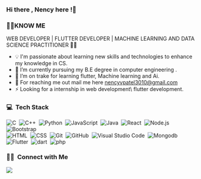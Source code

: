 ### Hi there  , Nency here !👋
    
    
 ### 🕵️‍♀️KNOW ME 
      
   WEB DEVELOPER | FLUTTER DEVELOPER | MACHINE LEARNING AND DATA SCIENCE PRACTITIONER 👩‍💻

- 💡 I'm passionate about learning new skills and technologies to enhance my knowledge in CS.
- 🔭 I’m currently pursuing my B.E degree in computer engineering .  
- 🌱 I’m on trake for learning flutter, Machine learning and Ai.
- 💬 For reaching me out mail me here [nencyvpatel3010@gmail.com](mailto:nencyvpatel3010@gmail.com?)
- ⚡ Looking for a internship in web development\ flutter development. 

 ### 💻 &nbsp;Tech Stack
 
 ![C](https://img.shields.io/badge/-C-05122A?style=flat&logo=C&logoColor=A8B9CC)&nbsp;
 ![C++](https://img.shields.io/badge/-C++-05122A?style=flat&logo=C%2B%2B&logoColor=00599C)&nbsp;
 ![Python](https://img.shields.io/badge/-Python-05122A?style=flat&logo=python)&nbsp;
 ![JavaScript](https://img.shields.io/badge/-JavaScript-05122A?style=flat&logo=javascript)&nbsp;
 ![Java](https://img.shields.io/badge/-Java-05122A?style=flat&logo=Java&logoColor=FFA518)&nbsp;
 ![React](https://img.shields.io/badge/-React-05122A?style=flat&logo=react)&nbsp;
 ![Node.js](https://img.shields.io/badge/-Node.js-05122A?style=flat&logo=node.js)&nbsp;
 ![Bootstrap](https://img.shields.io/badge/-Bootstrap-05122A?style=flat&logo=bootstrap&logoColor=563D7C)\
 ![HTML](https://img.shields.io/badge/-HTML-05122A?style=flat&logo=HTML5)&nbsp;
 ![CSS](https://img.shields.io/badge/-CSS-05122A?style=flat&logo=CSS3&logoColor=1572B6)&nbsp;
 ![Git](https://img.shields.io/badge/-Git-05122A?style=flat&logo=git)&nbsp;
 ![GitHub](https://img.shields.io/badge/-GitHub-05122A?style=flat&logo=github)&nbsp;
 ![Visual Studio Code](https://img.shields.io/badge/-Visual%20Studio%20Code-05122A?style=flat&logo=visual-studio-code&logoColor=007ACC)&nbsp;
 ![Mongodb](https://img.shields.io/badge/-Mongodb-05122A?style=flat&logo=mongodb)&nbsp;
 ![Flutter](https://img.shields.io/badge/-Flutter-05122A?style=flat&logo=flutter)&nbsp;
 ![dart](https://img.shields.io/badge/-Dart-05122A?style=flat&logo=dart)&nbsp;
 ![php](https://img.shields.io/badge/-Php-05122A?style=flat&logo=php)&nbsp;
 
 
 ### 🤝🏻 &nbsp;Connect with Me

<p align="center">
 
  <a href="https://linkedin.com/in/nency-patel-68aa751a0"><img src="https://img.shields.io/badge/-Nency%20Patel-0077B5?style=flat&logo=Linkedin&logoColor=white"/></a>
</p>
